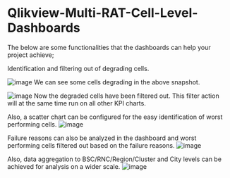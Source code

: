 # Qlikview-Multi-RAT-Cell-Level-Dashboards
 
The below are some functionalities that the dashboards can help your project achieve;

Identification and filtering out of degrading cells.

![image](https://user-images.githubusercontent.com/110343502/183025261-707b3696-46af-46fa-b508-97f3b4665331.png)
We can see some cells degrading in the above snapshot.

![image](https://user-images.githubusercontent.com/110343502/183025425-5770cff9-be44-478b-9636-6a58be2de6b8.png)
Now the degraded cells have been filtered out. This filter action will at the same time run on all other KPI charts.

Also, a scatter chart can be configured for the easy identification of worst performing cells.
![image](https://user-images.githubusercontent.com/110343502/183028704-247f28d5-a6fc-441f-ac4e-937dc5cfa779.png)

Failure reasons can also be analyzed in the dashboard and worst performing cells filtered out based on the failure reasons.
![image](https://user-images.githubusercontent.com/110343502/183029462-7f19d009-f403-4268-830d-f871667b0ebb.png)

Also, data aggregation to BSC/RNC/Region/Cluster and City levels can be achieved for analysis on a wider scale.
![image](https://user-images.githubusercontent.com/110343502/183029926-0579de48-6fbf-41e8-b15b-a6e0c84a5d51.png)

